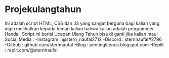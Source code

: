 # Projekulangtahun
Ini adalah script HTML, CSS dan JS yang sangat berguna bagi kalian yang ingin melihatkan kepada teman kalian bahwa kalian adalah programmer Handal. Script ini berisi Ucapan Ulang Tahun bisa di ganti jika kalian mau!
Social Media :
-Instagram : @stern_naufal2712
-Discord : sternnaufal#2796
-Github : github.com/sternnaufal
-Blog : pentingliterasi.blogspot.com
-Replit : replit.com/@sternnaufal
